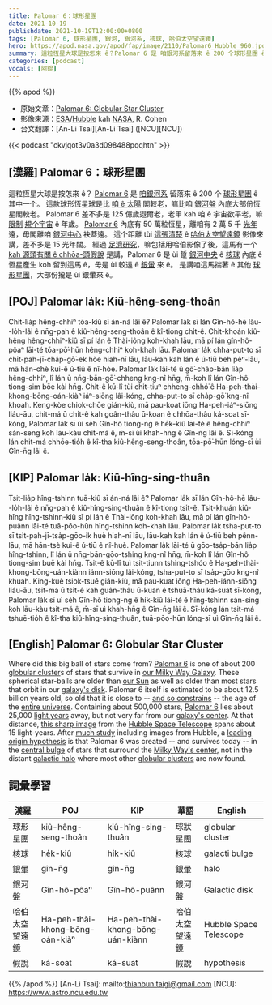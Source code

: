 ```yaml
---
title: Palomar 6：球形星團
date: 2021-10-19
publishdate: 2021-10-19T12:00:00+0800
tags: [Palomar 6, 球形星團, 銀河, 銀河系, 核球, 哈伯太空望遠鏡]
hero: https://apod.nasa.gov/apod/fap/image/2110/Palomar6_Hubble_960.jpg
summary: 這粒恆星大球是按怎來 ê？Palomar 6 是 咱銀河系留落來 ê 200 个球形星團 ê 其中一个。這款球形恆星球是比咱 ê 太陽閣較老，嘛比咱銀河系內底大部份恆星閣較老。
categories: [podcast]
vocals: [阿錕]
---
```


{{% apod %}}

- 原始文章：[Palomar 6: Globular Star Cluster](https://apod.nasa.gov/apod/ap211019.html)
- 影像來源：[ESA](https://www.esa.int/)/[Hubble](https://esahubble.org/) kah [NASA](https://www.nasa.gov/), R. Cohen
- 台文翻譯：[An-Li Tsai][An-Li Tsai] ([NCU][NCU])

{{< podcast "ckvjqot3v0a3d098488pqqhtn" >}}

## [漢羅] Palomar 6：球形星團
這粒恆星大球是按怎來 ê？
[Palomar 6][Palomar 6 1] 是 [咱銀河系][our Milky Way Galaxy] 留落來 ê 200 个 [球形星團][globular cluster] ê 其中一个。
這款球形恆星球是比 [咱 ê 太陽][our Sun] 閣較老，嘛比咱 [銀河盤][galaxy's disk] 內底大部份恆星閣較老。
Palomar 6 差不多是 125 億歲遐爾老，老甲 kah 咱 ê 宇宙欲平老，嘛 [限制][and so constrains] [規个宇宙][entire universe]  ê 年歲。
[Palomar 6][Palomar 6 2] 內底有 50 萬粒恆星，離咱有 2 萬 5 千 [光年][light years] 遠，毋閣離咱 [銀河中心][galaxy's center] 袂蓋遠。
這个距離 tùi [這張清楚][this sharp image] ê [哈伯太空望遠鏡][Hubble Space Telescope] 影像來講，差不多是 15 光年闊。
經過 [足濟研究][much study]，嘛包括用哈伯影像了後，這馬有一个 [kah 源頭有關 ê chhōa-頭假說][leading origin hypothesis] 是講，Palomar 6 是 ùi 踅 [銀河中央][Milky Way's center] ê [核球][central bulge] 內底 ê 恆星產生 koh 留到這馬 ê，毋是 ùi 較遠 ê [銀暈][galactic halo] 來 ê。
是講咱這馬揣著 ê 其他 [球形星團][globular clusters]，大部份攏是 ùi 銀暈來 ê。

## [POJ] Palomar la̍k: Kiû-hêng-seng-thoân
Chit-lia̍p hêng-chhiⁿ tōa-kiû sī án-ná lâi ê?
Palomar la̍k sī lán Gîn-hô-hē lâu--lo̍h-lâi ê nn̄g-pah ê kiû-hêng-seng-thoân ê kî-tiong chi̍t-ê.
Chit-khoán kiû-hêng hêng-chhiⁿ-kiû sī pí lán ê Thài-iông koh-khah lāu, mā pí lán gîn-hô-pôaⁿ lāi-té tōa-pō͘-hūn hêng-chhiⁿ koh-khah lāu.
Palomar la̍k chha-put-to sī chi̍t-pah-jī-cha̍p-gō͘-ek hòe hiah-nī lāu, lāu-kah kah lán ê ú-tiū beh pêⁿ-lāu, mā hān-chè kui-ê ú-tiū ê nî-hòe.
Palomar la̍k lāi-té ū gō͘-cha̍p-bān lia̍p hêng-chhiⁿ, lî lán ū nn̄g-bān-gō͘-chheng kng-nî hn̄g, m̄-koh lî lán Gîn-hô tiong-sim bōe kài hn̄g.
Chit-ê kū-lî tùi chit-tiuⁿ chheng-chhó͘ ê Ha-peh-thài-khong-bōng-oán-kiàⁿ iáⁿ-siōng lâi-kóng, chha-put-to sī cha̍p-gō͘ kng-nî khoah.
Keng-kòe chiok-chōe gián-kiù, mā pau-koat iōng Ha-peh-iáⁿ-siōng liáu-āu, chit-má ū chi̍t-ê kah goân-thâu ū-koan ê chhōa-thâu ká-soat sī-kóng, Palomar la̍k sī ùi se̍h Gîn-hô tiong-ng ê he̍k-kiû lāi-té ê hêng-chhiⁿ sán-seng koh lāu-kàu chit-má ê, m̄-sī ùi khah-hn̄g ê Gîn-n̄g lâi ê.
Sī-kóng lán chit-má chhōe-tio̍h ê kî-tha kiû-hêng-seng-thoân, tōa-pō͘-hūn lóng-sī ùi Gîn-n̄g lâi ê.

## [KIP] Palomar la̍k: Kiû-hîng-sing-thuân
Tsit-lia̍p hîng-tshinn tuā-kiû sī án-ná lâi ê?
Palomar la̍k sī lán Gîn-hô-hē lâu--lo̍h-lâi ê nn̄g-pah ê kiû-hîng-sing-thuân ê kî-tiong tsi̍t-ê.
Tsit-khuán kiû-hîng hîng-tshinn-kiû sī pí lán ê Thài-iông koh-khah lāu, mā pí lán gîn-hô-puânn lāi-té tuā-pōo-hūn hîng-tshinn koh-khah lāu.
Palomar la̍k tsha-put-to sī tsi̍t-pah-jī-tsa̍p-gōo-ik huè hiah-nī lāu, lāu-kah kah lán ê ú-tiū beh pênn-lāu, mā hān-tsè kui-ê ú-tiū ê nî-huè.
Palomar la̍k lāi-té ū gōo-tsa̍p-bān lia̍p hîng-tshinn, lî lán ū nn̄g-bān-gōo-tshing kng-nî hn̄g, m̄-koh lî lán Gîn-hô tiong-sim buē kài hn̄g.
Tsit-ê kū-lî tuì tsit-tiunn tshing-tshóo ê Ha-peh-thài-khong-bōng-uán-kiànn iánn-siōng lâi-kóng, tsha-put-to sī tsa̍p-gōo kng-nî khuah.
King-kuè tsiok-tsuē gián-kiù, mā pau-kuat iōng Ha-peh-iánn-siōng liáu-āu, tsit-má ū tsi̍t-ê kah guân-thâu ū-kuan ê tshuā-thâu ká-suat sī-kóng, Palomar la̍k sī uì se̍h Gîn-hô tiong-ng ê hi̍k-kiû lāi-té ê hîng-tshinn sán-sing koh lāu-kàu tsit-má ê, m̄-sī uì khah-hn̄g ê Gîn-n̄g lâi ê.
Sī-kóng lán tsit-má tshuē-tio̍h ê kî-tha kiû-hîng-sing-thuân, tuā-pōo-hūn lóng-sī uì Gîn-n̄g lâi ê.

## [English] Palomar 6: Globular Star Cluster
Where did this big ball of stars come from?
[Palomar 6][Palomar 6 1] is one of about 200 [globular cluster][globular cluster]s of stars that survive in [our Milky Way Galaxy][our Milky Way Galaxy].
These spherical star-balls are older than [our Sun][our Sun] as well as older than most stars that orbit in our [galaxy's disk][galaxy's disk].
Palomar 6 itself is estimated to be about 12.5 billion years old, so old that it is close to -- [and so constrains][and so constrains] -- the age of the [entire universe][entire universe].
Containing about 500,000 stars, [Palomar 6][Palomar 6 2] lies about 25,000 [light years][light years] away, but not very far from our [galaxy's center][galaxy's center].
At that distance, [this sharp image][this sharp image] from the [Hubble Space Telescope][Hubble Space Telescope] spans about 15 light-years.
After [much study][much study] including images from Hubble, a [leading origin hypothesis][leading origin hypothesis] is that Palomar 6 was created -- and survives today -- in the [central bulge][central bulge] of stars that surround the [Milky Way's center][Milky Way's center], not in the distant [galactic halo][galactic halo] where most other [globular clusters][globular clusters] are now found.

## 詞彙學習

|漢羅|POJ|KIP|華語|English|
|-|-|-|-|-|
|球形星團|kiû-hêng-seng-thoân|kiû-hîng-sing-thuân|球狀星團|globular cluster|
|核球|he̍k-kiû|hi̍k-kiû|核球|galacti bulge|
|銀暈|gîn-n̄g|gîn-n̄g|銀暈|halo|
|銀河盤|Gîn-hô-pôaⁿ|Gîn-hô-puânn|銀河盤|Galactic disk|
|哈伯太空望遠鏡|Ha-peh-thài-khong-bōng-oán-kiàⁿ|Ha-peh-thài-khong-bōng-uán-kiànn|哈伯太空望遠鏡|Hubble Space Telescope|
|假說|ká-soat|ká-suat|假說|hypothesis|

{{% /apod %}}
[An-Li Tsai]: mailto:thianbun.taigi@gmail.com
[NCU]: https://www.astro.ncu.edu.tw

[Palomar 6 1]:https://en.wikipedia.org/wiki/Palomar_6
[globular cluster]:https://en.wikipedia.org/wiki/Globular_cluster
[our Milky Way Galaxy]:https://imagine.gsfc.nasa.gov/science/objects/milkyway1.html
[our Sun]:https://solarsystem.nasa.gov/solar-system/sun/overview/
[galaxy's disk]:https://astronomy.swin.edu.au/cosmos/d/Disk+Galaxies
[and so constrains]:https://wmap.gsfc.nasa.gov/universe/uni_age.html
[entire universe]:https://science.nasa.gov/science-news/science-at-nasa/2013/21mar_cmb
[Palomar 6 2]:https://ui.adsabs.harvard.edu/abs/2021arXiv210904483S/abstract
[light years]:https://spaceplace.nasa.gov/light-year/en/
[galaxy's center]:https://apod.nasa.gov/apod/ap180729.html
[this sharp image]:https://esahubble.org/images/potw2138a/
[Hubble Space Telescope]:https://www.nasa.gov/mission_pages/hubble/about
[much study]:https://i.ytimg.com/vi/5sjKUrBsaIE/hqdefault.jpg
[leading origin hypothesis]:https://arxiv.org/pdf/2109.04483.pdf
[central bulge]:https://en.wikipedia.org/wiki/Galactic_bulge
[Milky Way's center]:https://apod.nasa.gov/apod/ap190708.html
[galactic halo]:https://en.wikipedia.org/wiki/Stellar_halo
[globular clusters]:https://apod.nasa.gov/apod/ap190324.html
